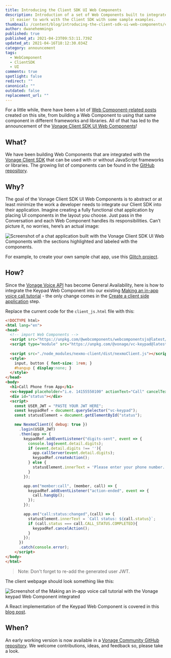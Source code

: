 ```yaml
---
title: Introducing the Client SDK UI Web Components
description: Introduction of a set of Web Components built to integrate and make
  it easier to work with the Client SDK with some sample examples.
thumbnail: /content/blog/introducing-the-client-sdk-ui-web-components/client-sdk-ui-web-components_1200x627.png
author: dwanehemmings
published: true
published_at: 2021-04-23T09:53:11.739Z
updated_at: 2021-04-16T18:12:30.034Z
category: announcement
tags:
  - WebComponent
  - ClientSDK
  - UI
comments: true
spotlight: false
redirect: ""
canonical: ""
outdated: false
replacement_url: ""
---
```

For a little while, there have been a lot of [Web Component-related posts](https://learn.vonage.com/authors/dwanehemmings/) created on this site, from building a Web Component to using that same component in different frameworks and libraries. All of that has led to the announcement of the [Vonage Client SDK UI Web Components](https://github.com/nexmo-community/clientsdk-ui-js)!

## What?

We have been building Web Components that are integrated with the [Vonage Client SDK](https://developer.nexmo.com/client-sdk/overview) that can be used with or without JavaScript frameworks or libraries. The growing list of components can be found in the [GitHub repository](https://github.com/nexmo-community/clientsdk-ui-js).

## Why?

The goal of the Vonage Client SDK UI Web Components is to abstract or at least minimize the work a developer needs to integrate our Client SDK into their application. Imagine creating a fully functional chat application by placing UI components in the layout you choose. Just pass in the Conversation and each Web Component handles its responsibilities. Can’t picture it, no worries, here’s an actual image:

![Screenshot of a chat application built with the Vonage Client SDK UI Web Components with the sections highlighted and labeled with the components.](/content/blog/introducing-the-client-sdk-ui-web-components/wc-chat-layout-highlight.jpg "Sample Chat Application built with the Vonage Client SDK UI Web Components")

For example, to create your own sample chat app, use this [Glitch project](https://glitch.com/edit/#!/remix/boggy-luminous-fish?path=README.md).

## How?

Since the [Vonage Voice API](https://developer.nexmo.com/voice/voice-api/overview) has become General Availability, here is how to integrate the Keypad Web Component into our existing [Making an in-app voice call tutorial](https://developer.nexmo.com/client-sdk/tutorials/app-to-phone/introduction/javascript) - the only change comes in the [Create a client side application](https://developer.nexmo.com/client-sdk/tutorials/app-to-phone/client-sdk/app-to-phone/main-screen/javascript) step. 

Replace the current code for the `client_js.html` file with this:

```html
<!DOCTYPE html>
<html lang="en">
<head>
  <!-- import Web Components -->
  <script src="https://unpkg.com/@webcomponents/webcomponentsjs@latest/webcomponents-loader.js"></script>
  <script type="module" src="https://unpkg.com/@vonage/vc-keypad@latest/vc-keypad.js?module"></script>
  
  <script src="./node_modules/nexmo-client/dist/nexmoClient.js"></script>
  <style>
    input, button { font-size: 1rem; }
    #hangup { display:none; }
  </style>
</head>
<body>
  <h1>Call Phone from App</h1>
  <vc-keypad placeholder="i.e. 14155550100" actionText="Call" cancelText="Hang up"></vc-keypad>
  <div id="status"></div>
  <script>
    const USER_JWT = "PASTE YOUR JWT HERE";
    const keypadRef = document.querySelector("vc-keypad");
    const statusElement = document.getElementById("status");

    new NexmoClient({ debug: true })
      .login(USER_JWT)
      .then(app => {
        keypadRef.addEventListener("digits-sent", event => {
          console.log(event.detail.digits);
          if (event.detail.digits !== ''){
            app.callServer(event.detail.digits);
            keypadRef.createAction();
          } else {
            statusElement.innerText = 'Please enter your phone number.';
          }
        });

        app.on("member:call", (member, call) => {
          keypadRef.addEventListener("action-ended", event => {
            call.hangUp();
          });
        });

        app.on("call:status:changed",(call) => {
          statusElement.innerText = `Call status: ${call.status}`;
          if (call.status === call.CALL_STATUS.COMPLETED){
            keypadRef.cancelAction();
          }
        });
      })
      .catch(console.error);
    </script>
</body>
</html>
```

> Note: Don't forget to re-add the generated user JWT.

The client webpage should look something like this:

![Screenshot of the Making an in-app voice call tutorial with the Vonage keypad Web Component integrated](/content/blog/introducing-the-client-sdk-ui-web-components/app-to-phone-with-keypad.jpg "Using the Vonage keypad Web Component in the Making an in-app voice call tutorial")

A React implementation of the Keypad Web Component is covered in this [blog post](https://learn.vonage.com/blog/2020/10/07/using-web-components-in-a-react-application-dr/).

## When?

An early working version is now available in a [Vonage Community GitHub repository](https://github.com/nexmo-community/clientsdk-ui-js). We welcome contributions, ideas, and feedback so, please take a look.